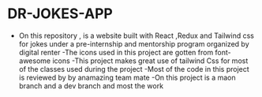 # DR-JOKES-APP
- On this repository , is a website built with React ,Redux and Tailwind css for jokes under a pre-internship and mentorship program organized by digital renter 
-The icons used in this project are gotten from font-awesome icons 
-This project makes great use of tailwind Css for most of the classes used during the project
-Most of the code in this project is reviewed by by anamazing team mate
-On this project is a maon branch and a dev branch and most the work 
